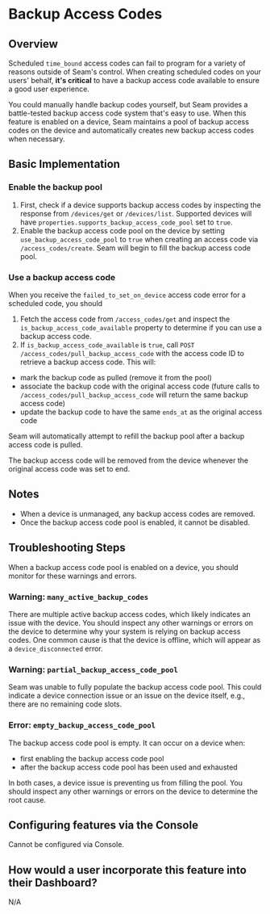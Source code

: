 # Backup Access Codes

## Overview

Scheduled `time_bound` access codes can fail to program for a variety of reasons outside of Seam's control. When creating scheduled codes on your users' behalf, **it's critical** to have a backup access code available to ensure a good user experience.

You could manually handle backup codes yourself, but Seam provides a battle-tested backup access code system that's easy to use. When this feature is enabled on a device, Seam maintains a pool of backup access codes on the device and automatically creates new backup access codes when necessary.

## Basic Implementation

### Enable the backup pool

1. First, check if a device supports backup access codes by inspecting the response from `/devices/get` or `/devices/list`. Supported devices will have `properties.supports_backup_access_code_pool` set to `true`.
2. Enable the backup access code pool on the device by setting `use_backup_access_code_pool` to `true` when creating an access code via `/access_codes/create`. Seam will begin to fill the backup access code pool.

### Use a backup access code

When you receive the `failed_to_set_on_device` access code error for a scheduled code, you should

1. Fetch the access code from `/access_codes/get` and inspect the `is_backup_access_code_available` property to determine if you can use a backup access code.
2. If `is_backup_access_code_available` is `true`, call `POST /access_codes/pull_backup_access_code` with the access code ID to retrieve a backup access code. This will:
- mark the backup code as pulled (remove it from the pool)
- associate the backup code with the original access code (future calls to `/access_codes/pull_backup_access_code` will return the same backup access code)
- update the backup code to have the same `ends_at` as the original access code

Seam will automatically attempt to refill the backup pool after a backup access code is pulled.

The backup access code will be removed from the device whenever the original access code was set to end.

## Notes

- When a device is unmanaged, any backup access codes are removed.
- Once the backup access code pool is enabled, it cannot be disabled.

## Troubleshooting Steps

When a backup access code pool is enabled on a device, you should monitor for these warnings and errors.

### Warning: `many_active_backup_codes`

There are multiple active backup access codes, which likely indicates an issue with the device. You should inspect any other warnings or errors on the device to determine why your system is relying on backup access codes. One common cause is that the device is offline, which will appear as a `device_disconnected` error.

### Warning: `partial_backup_access_code_pool`

Seam was unable to fully populate the backup access code pool. This could indicate a device connection issue or an issue on the device itself, e.g., there are no remaining code slots.

### Error: `empty_backup_access_code_pool`

The backup access code pool is empty. It can occur on a device when:

- first enabling the backup access code pool
- after the backup access code pool has been used and exhausted

In both cases, a device issue is preventing us from filling the pool. You should inspect any other warnings or errors on the device to determine the root cause.

## Configuring features via the Console

Cannot be configured via Console.

## How would a user incorporate this feature into their Dashboard?

N/A
